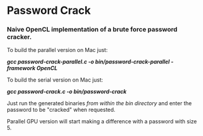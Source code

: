# Password Crack
### Naive OpenCL implementation of a brute force password cracker.

To build the parallel version on Mac just:

**_gcc password-crack-parallel.c -o bin/password-crack-parallel -framework OpenCL_**

To build the serial version on Mac just:

**_gcc password-crack.c -o bin/password-crack_**

Just run the generated binaries _from within the bin directory_ and enter the password to be "cracked" when requested.

Parallel GPU version will start making a difference with a password with size 5.